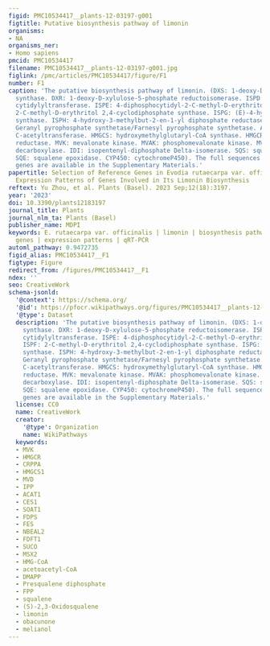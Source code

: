 ```yaml
---
figid: PMC10534417__plants-12-03197-g001
figtitle: Putative biosynthesis pathway of limonin
organisms:
- NA
organisms_ner:
- Homo sapiens
pmcid: PMC10534417
filename: PMC10534417__plants-12-03197-g001.jpg
figlink: /pmc/articles/PMC10534417/figure/F1
number: F1
caption: 'The putative biosynthesis pathway of limonin. (DXS: 1-deoxy-D-xylulose-5-phosphate
  synthase. DXR: 1-deoxy-D-xylulose-5-phosphate reductoisomerase. ISPD: 2-C-methyl-D-erythritol4-phosphate
  cytidylyltransferase. ISPE: 4-diphosphocytidyl-2-C-methyl-D-erythritol kinase. ISPF:
  2-C-methyl-D-erythritol 2,4-cyclodiphosphate synthase. ISPG: (E)-4-hydroxy-3-methylbut-2-enyl-diphosphate
  synthase. ISPH: 4-hydroxy-3-methylbut-2-en-1-yl diphosphate reductase. FPS/GPS:
  Geranyl pyrophosphate synthetase/Farnesyl pyrophosphate synthetase. ACAT: acetyl-CoA
  C-acetyltransferase. HMGCS: hydroxymethylglutaryl-CoA synthase. HMGCR: hydroxymethylglutaryl-CoA
  reductase. MVK: mevalonate kinase. MVAK: phosphomevalonate kinase. MVD: diphosphomevalonate
  decarboxylase. IDI: isopentenyl-diphosphate Delta-isomerase. SQS: squalene synthase.
  SQE: squalene epoxidase. CYP450: cytochromeP450). The full sequences of all the
  genes are available in the Supplementary Materials.'
papertitle: Selection of Reference Genes in Evodia rutaecarpa var. officinalis and
  Expression Patterns of Genes Involved in Its Limonin Biosynthesis
reftext: Yu Zhou, et al. Plants (Basel). 2023 Sep;12(18):3197.
year: '2023'
doi: 10.3390/plants12183197
journal_title: Plants
journal_nlm_ta: Plants (Basel)
publisher_name: MDPI
keywords: E. rutaecarpa var. officinalis | limonin | biosynthesis pathway | reference
  genes | expression patterns | qRT-PCR
automl_pathway: 0.9472735
figid_alias: PMC10534417__F1
figtype: Figure
redirect_from: /figures/PMC10534417__F1
ndex: ''
seo: CreativeWork
schema-jsonld:
  '@context': https://schema.org/
  '@id': https://pfocr.wikipathways.org/figures/PMC10534417__plants-12-03197-g001.html
  '@type': Dataset
  description: 'The putative biosynthesis pathway of limonin. (DXS: 1-deoxy-D-xylulose-5-phosphate
    synthase. DXR: 1-deoxy-D-xylulose-5-phosphate reductoisomerase. ISPD: 2-C-methyl-D-erythritol4-phosphate
    cytidylyltransferase. ISPE: 4-diphosphocytidyl-2-C-methyl-D-erythritol kinase.
    ISPF: 2-C-methyl-D-erythritol 2,4-cyclodiphosphate synthase. ISPG: (E)-4-hydroxy-3-methylbut-2-enyl-diphosphate
    synthase. ISPH: 4-hydroxy-3-methylbut-2-en-1-yl diphosphate reductase. FPS/GPS:
    Geranyl pyrophosphate synthetase/Farnesyl pyrophosphate synthetase. ACAT: acetyl-CoA
    C-acetyltransferase. HMGCS: hydroxymethylglutaryl-CoA synthase. HMGCR: hydroxymethylglutaryl-CoA
    reductase. MVK: mevalonate kinase. MVAK: phosphomevalonate kinase. MVD: diphosphomevalonate
    decarboxylase. IDI: isopentenyl-diphosphate Delta-isomerase. SQS: squalene synthase.
    SQE: squalene epoxidase. CYP450: cytochromeP450). The full sequences of all the
    genes are available in the Supplementary Materials.'
  license: CC0
  name: CreativeWork
  creator:
    '@type': Organization
    name: WikiPathways
  keywords:
  - MVK
  - HMGCR
  - CRPPA
  - HMGCS1
  - MVD
  - IPP
  - ACAT1
  - CES1
  - SOAT1
  - FDPS
  - FES
  - NBEAL2
  - FDFT1
  - SUCO
  - MSX2
  - HMG-CoA
  - acetoacetyl-CoA
  - DMAPP
  - Presqualene diphosphate
  - FPP
  - squalene
  - (S)-2,3-Oxidosqualene
  - limonin
  - obacunone
  - melianol
---
```

